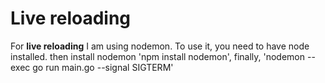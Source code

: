 # Live reloading 
For __live reloading__ I am using nodemon. 
To use it, you need to have node installed. 
then install nodemon 'npm install nodemon', 
finally, 'nodemon --exec go run main.go --signal SIGTERM'
